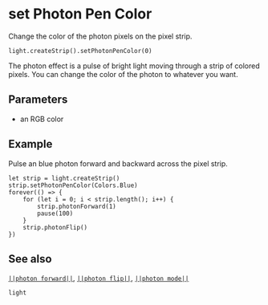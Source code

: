 # set Photon Pen Color

Change the color of the photon pixels on the pixel strip.

```sig
light.createStrip().setPhotonPenColor(0)
```

The photon effect is a pulse of bright light moving through a strip of colored pixels.
You can change the color of the photon to whatever you want.

## Parameters

* an RGB color

## Example

Pulse an blue photon forward and backward across the pixel strip.

```blocks
let strip = light.createStrip()
strip.setPhotonPenColor(Colors.Blue)
forever(() => {
    for (let i = 0; i < strip.length(); i++) {
        strip.photonForward(1)
        pause(100)
    }
    strip.photonFlip()
})
```
## See also

[``||photon forward||``](/reference/light/neopixelstrip/photon-forward),
[``||photon flip||``](/reference/light/neopixelstrip/photon-flip),
[``||photon mode||``](/reference/light/neopixelstrip/set-photon-mode)

```package
light
```


